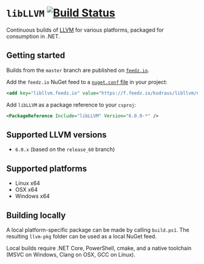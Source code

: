 # `libLLVM` [![Build Status](https://dev.azure.com/kodraus/libllvm/_apis/build/status/KodrAus.libllvm?branchName=master)](https://dev.azure.com/kodraus/libllvm/_build/latest?definitionId=1&branchName=master)

Continuous builds of [LLVM](http://llvm.org/) for various platforms, packaged for consumption in .NET.

## Getting started

Builds from the `master` branch are published on [`feedz.io`](https://feedz.io/org/kodraus/repository/libllvm/packages/libLLVM).

Add the `feedz.io` NuGet feed to a [`nuget.conf` file](https://docs.microsoft.com/en-us/nuget/reference/nuget-config-file) in your project:

```xml
<add key="libllvm.feedz.io" value="https://f.feedz.io/kodraus/libllvm/nuget" />
```

Add `libLLVM` as a package reference to your `csproj`:

```xml
<PackageReference Include="libLLVM" Version="6.0.0-*" />
```

## Supported LLVM versions

- `6.0.x` (based on the `release_60` branch)

## Supported platforms

- Linux x64
- OSX x64
- Windows x64

## Building locally

A local platform-specific package can be made by calling `build.ps1`. The resulting `llvm-pkg` folder can be used as a local NuGet feed.

Local builds require .NET Core, PowerShell, cmake, and a native toolchain (MSVC on Windows, Clang on OSX, GCC on Linux).
